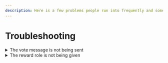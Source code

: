 ```yaml
---
description: Here is a few problems people run into frequently and some solutions
---
```


# Troubleshooting

<details>

<summary>The vote message is not being sent</summary>

Please ensure that the channel you have configured exists and that vote manager has the following permissions in it

* View Channel
* Send Messages
* Embed Links

</details>

<details>

<summary>The reward role is not being given</summary>

There are 2 common causes for this issue:

1. **Vote Manager does not have permission to give roles**\
   In order to solve this, please ensure that vote manager has a least one role with either the **Manage Roles** or **Administrator** permission
2. **The role Vote Manager is trying to give is above its highest role**\
   Bots are only able to give roles that are below their highest role. To solve this, move at least one role (likely the `Vote Manager` role above the role you are trying to give, as below

<img src=".gitbook/assets/troubleshooting_role_order.png" alt="" data-size="original">

</details>
